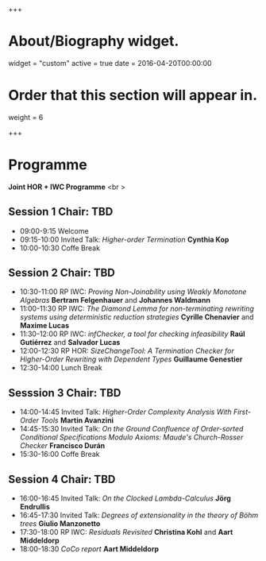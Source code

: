 +++
# About/Biography widget.
widget = "custom"
active = true
date = 2016-04-20T00:00:00

# Order that this section will appear in.
weight = 6


+++

# Programme 
**Joint HOR + IWC Programme** <br \> 
## **Session 1** Chair: TBD 

- 09:00-9:15 Welcome 
- 09:15-10:00 Invited Talk: *Higher-order Termination* **Cynthia Kop**
- 10:00-10:30 Coffe Break

## **Session 2** Chair: TBD
- 10:30-11:00 RP IWC: *Proving Non-Joinability using Weakly Monotone Algebras* **Bertram Felgenhauer** and **Johannes Waldmann**
- 11:00-11:30 RP IWC: *The Diamond Lemma for non-terminating rewriting systems using deterministic reduction strategies* **Cyrille Chenavier** and **Maxime Lucas**
- 11:30-12:00 RP IWC: *infChecker, a tool for checking infeasibility* **Raúl Gutiérrez** and **Salvador Lucas**
- 12:00-12:30 RP HOR: *SizeChangeTool: A Termination Checker for Higher-Order Rewriting with Dependent Types* **Guillaume Genestier**
- 12:30-14:00 Lunch Break

## **Sesssion 3** Chair: TBD
- 14:00-14:45 Invited Talk: *Higher-Order Complexity Analysis With First-Order Tools* **Martin Avanzini**
- 14:45-15:30 Invited Talk: *On the Ground Confluence of Order-sorted Conditional Specifications Modulo Axioms: Maude's Church-Rosser Checker* **Francisco Durán**
- 15:30-16:00 Coffe Break

## **Session 4** Chair: TBD 
- 16:00-16:45 Invited Talk: *On the Clocked Lambda-Calculus* **Jörg Endrullis**
- 16:45-17:30 Invited Talk: *Degrees of extensionality in the theory of Böhm trees* **Giulio Manzonetto**
- 17:30-18:00 RP IWC: *Residuals Revisited* **Christina Kohl** and **Aart Middeldorp**
- 18:00-18:30 *CoCo report* **Aart Middeldorp**




